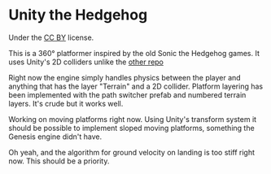 Unity the Hedgehog
======================

Under the [CC BY](https://creativecommons.org/licenses/by/4.0/) license.

This is a 360° platformer inspired by the old Sonic the Hedgehog games. It uses Unity's 2D colliders unlike the [other repo](https://github.com/mdechatech/radplatformer)

Right now the engine simply handles physics between the player and anything that has the layer "Terrain" and a 2D collider. Platform layering has been implemented with the path switcher prefab and numbered terrain layers. It's crude but it works well. 

Working on moving platforms right now. Using Unity's transform system it should be possible to implement sloped moving platforms, something the Genesis engine didn't have.

Oh yeah, and the algorithm for ground velocity on landing is too stiff right now. This should be a priority.

